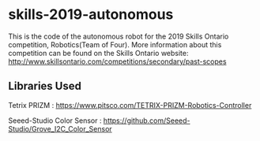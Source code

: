 # skills-2019-autonomous

This is the code of the autonomous robot for the 2019 Skills Ontario competition, Robotics(Team of Four). More information about this competition can be found on the Skills Ontario website: http://www.skillsontario.com/competitions/secondary/past-scopes

## Libraries Used

Tetrix PRIZM : https://www.pitsco.com/TETRIX-PRIZM-Robotics-Controller

Seeed-Studio Color Sensor : https://github.com/Seeed-Studio/Grove_I2C_Color_Sensor

